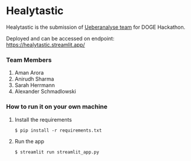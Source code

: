 # Healytastic

Healytastic is the submission of [Ueberanalyse team](https://lablab.ai/event/doge-ai-hackathon/ueberanalyse) for DOGE Hackathon.

Deployed and can be accessed on endpoint: https://healytastic.streamlit.app/

### Team Members
1. Aman Arora
2. Anirudh Sharma
3. Sarah Herrmann
4. Alexander Schmadlowski

### How to run it on your own machine

1. Install the requirements

   ```
   $ pip install -r requirements.txt
   ```

2. Run the app

   ```
   $ streamlit run streamlit_app.py
   ```
